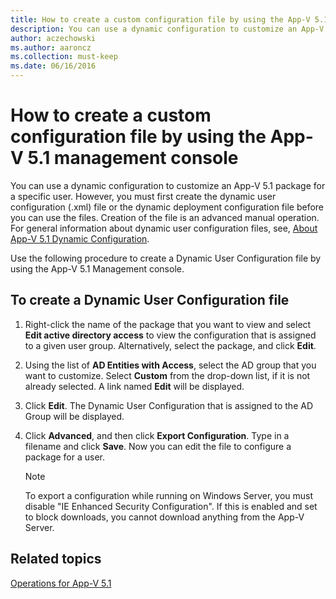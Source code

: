 ```yaml
---
title: How to create a custom configuration file by using the App-V 5.1 management console
description: You can use a dynamic configuration to customize an App-V 5.1 package for a specific user.
author: aczechowski
ms.author: aaroncz
ms.collection: must-keep
ms.date: 06/16/2016
---
```


# How to create a custom configuration file by using the App-V 5.1 management console

You can use a dynamic configuration to customize an App-V 5.1 package for a specific user. However, you must first create the dynamic user configuration (.xml) file or the dynamic deployment configuration file before you can use the files. Creation of the file is an advanced manual operation. For general information about dynamic user configuration files, see, [About App-V 5.1 Dynamic Configuration](about-app-v-51-dynamic-configuration.md).

Use the following procedure to create a Dynamic User Configuration file by using the App-V 5.1 Management console.

## To create a Dynamic User Configuration file

1.  Right-click the name of the package that you want to view and select **Edit active directory access** to view the configuration that is assigned to a given user group. Alternatively, select the package, and click **Edit**.

2.  Using the list of **AD Entities with Access**, select the AD group that you want to customize. Select **Custom** from the drop-down list, if it is not already selected. A link named **Edit** will be displayed.

3.  Click **Edit**. The Dynamic User Configuration that is assigned to the AD Group will be displayed.

4.  Click **Advanced**, and then click **Export Configuration**. Type in a filename and click **Save**. Now you can edit the file to configure a package for a user.

    > [!NOTE]
    > To export a configuration while running on Windows Server, you must disable "IE Enhanced Security Configuration". If this is enabled and set to block downloads, you cannot download anything from the App-V Server.

## Related topics

[Operations for App-V 5.1](operations-for-app-v-51.md)
